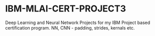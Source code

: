 # IBM-MLAI-CERT-PROJECT3
Deep Learning and Neural Network Projects for my IBM Project based certification program.
NN, CNN - padding, strides, kernals etc.
